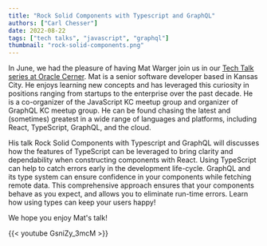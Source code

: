 ```yaml
---
title: "Rock Solid Components with Typescript and GraphQL"
authors: ["Carl Chesser"]
date: 2022-08-22
tags: ["tech talks", "javascript", "graphql"]
thumbnail: "rock-solid-components.png"
---
```


In June, we had the pleasure of having Mat Warger join us in our [Tech Talk series at Oracle Cerner](/tech-talks). Mat is a senior software developer based in Kansas City. He enjoys learning new concepts and has leveraged this curiosity in positions ranging from startups to the enterprise over the past decade. He is a co-organizer of the JavaScript KC meetup group and organizer of GraphQL KC meetup group. He can be found chasing the latest and (sometimes) greatest in a wide range of languages and platforms, including React, TypeScript, GraphQL, and the cloud. 

His talk Rock Solid Components with Typescript and GraphQL will discusses how the features of TypeScript can be leveraged to bring clarity and dependability when constructing components with React. Using TypeScript can help to catch errors early in the development life-cycle. GraphQL and its type system can ensure confidence in your components while fetching remote data. This comprehensive approach ensures that your components behave as you expect, and allows you to eliminate run-time errors. Learn how using types can keep your users happy!

We hope you enjoy Mat's talk!

{{< youtube GsniZy_3mcM >}}